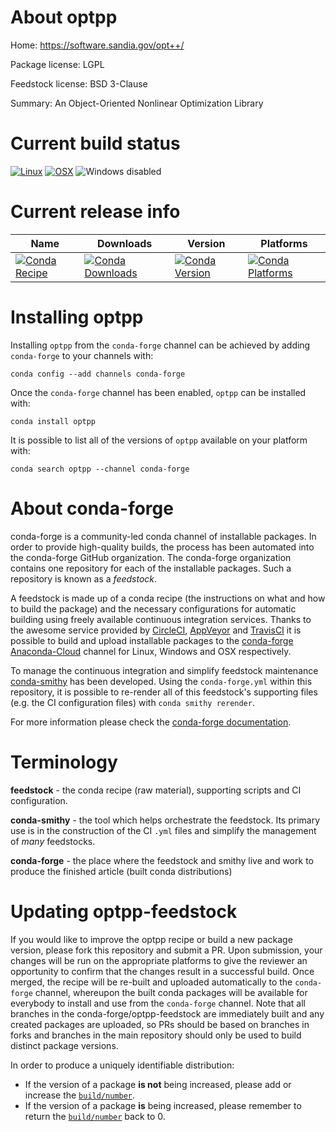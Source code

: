 About optpp
===========

Home: https://software.sandia.gov/opt++/

Package license: LGPL

Feedstock license: BSD 3-Clause

Summary: An Object-Oriented Nonlinear Optimization Library



Current build status
====================

[![Linux](https://img.shields.io/circleci/project/github/conda-forge/optpp-feedstock/master.svg?label=Linux)](https://circleci.com/gh/conda-forge/optpp-feedstock)
[![OSX](https://img.shields.io/travis/conda-forge/optpp-feedstock/master.svg?label=macOS)](https://travis-ci.org/conda-forge/optpp-feedstock)
![Windows disabled](https://img.shields.io/badge/Windows-disabled-lightgrey.svg)

Current release info
====================

| Name | Downloads | Version | Platforms |
| --- | --- | --- | --- |
| [![Conda Recipe](https://img.shields.io/badge/recipe-optpp-green.svg)](https://anaconda.org/conda-forge/optpp) | [![Conda Downloads](https://img.shields.io/conda/dn/conda-forge/optpp.svg)](https://anaconda.org/conda-forge/optpp) | [![Conda Version](https://img.shields.io/conda/vn/conda-forge/optpp.svg)](https://anaconda.org/conda-forge/optpp) | [![Conda Platforms](https://img.shields.io/conda/pn/conda-forge/optpp.svg)](https://anaconda.org/conda-forge/optpp) |

Installing optpp
================

Installing `optpp` from the `conda-forge` channel can be achieved by adding `conda-forge` to your channels with:

```
conda config --add channels conda-forge
```

Once the `conda-forge` channel has been enabled, `optpp` can be installed with:

```
conda install optpp
```

It is possible to list all of the versions of `optpp` available on your platform with:

```
conda search optpp --channel conda-forge
```


About conda-forge
=================

conda-forge is a community-led conda channel of installable packages.
In order to provide high-quality builds, the process has been automated into the
conda-forge GitHub organization. The conda-forge organization contains one repository
for each of the installable packages. Such a repository is known as a *feedstock*.

A feedstock is made up of a conda recipe (the instructions on what and how to build
the package) and the necessary configurations for automatic building using freely
available continuous integration services. Thanks to the awesome service provided by
[CircleCI](https://circleci.com/), [AppVeyor](https://www.appveyor.com/)
and [TravisCI](https://travis-ci.org/) it is possible to build and upload installable
packages to the [conda-forge](https://anaconda.org/conda-forge)
[Anaconda-Cloud](https://anaconda.org/) channel for Linux, Windows and OSX respectively.

To manage the continuous integration and simplify feedstock maintenance
[conda-smithy](https://github.com/conda-forge/conda-smithy) has been developed.
Using the ``conda-forge.yml`` within this repository, it is possible to re-render all of
this feedstock's supporting files (e.g. the CI configuration files) with ``conda smithy rerender``.

For more information please check the [conda-forge documentation](https://conda-forge.org/docs/).

Terminology
===========

**feedstock** - the conda recipe (raw material), supporting scripts and CI configuration.

**conda-smithy** - the tool which helps orchestrate the feedstock.
                   Its primary use is in the construction of the CI ``.yml`` files
                   and simplify the management of *many* feedstocks.

**conda-forge** - the place where the feedstock and smithy live and work to
                  produce the finished article (built conda distributions)


Updating optpp-feedstock
========================

If you would like to improve the optpp recipe or build a new
package version, please fork this repository and submit a PR. Upon submission,
your changes will be run on the appropriate platforms to give the reviewer an
opportunity to confirm that the changes result in a successful build. Once
merged, the recipe will be re-built and uploaded automatically to the
`conda-forge` channel, whereupon the built conda packages will be available for
everybody to install and use from the `conda-forge` channel.
Note that all branches in the conda-forge/optpp-feedstock are
immediately built and any created packages are uploaded, so PRs should be based
on branches in forks and branches in the main repository should only be used to
build distinct package versions.

In order to produce a uniquely identifiable distribution:
 * If the version of a package **is not** being increased, please add or increase
   the [``build/number``](https://conda.io/docs/user-guide/tasks/build-packages/define-metadata.html#build-number-and-string).
 * If the version of a package **is** being increased, please remember to return
   the [``build/number``](https://conda.io/docs/user-guide/tasks/build-packages/define-metadata.html#build-number-and-string)
   back to 0.

